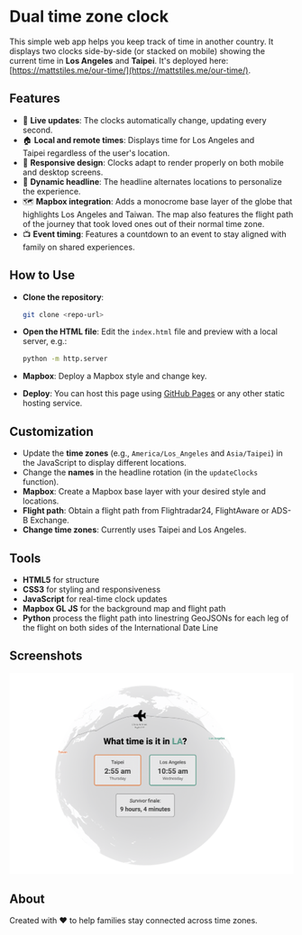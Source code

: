 # Dual time zone clock

This simple web app helps you keep track of time in another country. It displays two clocks side-by-side (or stacked on mobile) showing the current time in **Los Angeles** and **Taipei**. It's deployed here: [https://mattstiles.me/our-time/](https://mattstiles.me/our-time/). 

## Features
- 📅 **Live updates**: The clocks automatically change, updating every second.
- 🏠 **Local and remote times**: Displays time for Los Angeles and Taipei regardless of the user's location.
- 🎨 **Responsive design**: Clocks adapt to render properly on both mobile and desktop screens.
- 🔄 **Dynamic headline**: The headline alternates locations to personalize the experience.
- 🗺️ **Mapbox integration**: Adds a monocrome base layer of the globe that highlights Los Angeles and Taiwan. The map also features the flight path of the journey that took loved ones out of their normal time zone. 
- 📺 **Event timing**: Features a countdown to an event to stay aligned with family on shared experiences. 

## How to Use
- **Clone the repository**:
   ```bash
   git clone <repo-url>
   ```
- **Open the HTML file**: Edit the `index.html` file and preview with a local server, e.g.:
   ```bash
   python -m http.server
   ```

- **Mapbox**: Deploy a Mapbox style and change key. 

- **Deploy**: You can host this page using [GitHub Pages](https://pages.github.com/) or any other static hosting service.

## Customization
- Update the **time zones** (e.g., `America/Los_Angeles` and `Asia/Taipei`) in the JavaScript to display different locations.
- Change the **names** in the headline rotation (in the `updateClocks` function).
- **Mapbox**: Create a Mapbox base layer with your desired style and locations.
- **Flight path**: Obtain a flight path from Flightradar24, FlightAware or ADS-B Exchange.
- **Change time zones**: Currently uses Taipei and Los Angeles.

## Tools
- **HTML5** for structure
- **CSS3** for styling and responsiveness
- **JavaScript** for real-time clock updates
- **Mapbox GL JS** for the background map and flight path
- **Python** process the flight path into linestring GeoJSONs for each leg of the flight on both sides of the International Date Line

## Screenshots
![Example Screenshot](images/screenshot_desktop.png)

## About
Created with ❤️ to help families stay connected across time zones. 